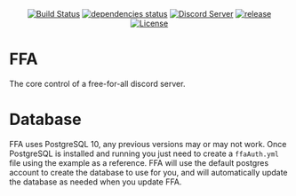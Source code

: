 <div align="center">
  <a href="https://travis-ci.org/LJNeon/ffa"><img src="https://api.travis-ci.org/LJNeon/ffa.svg?branch=master" alt="Build Status"/></a>
  <a href="https://david-dm.org/LJNeon/ffa"><img src="https://david-dm.org/LJNeon/ffa/status.png" alt="dependencies status"/></a>
  <a href="https://discord.gg/F7reg7e"><img src="https://img.shields.io/badge/discord-6k%20members-brightgreen.svg" alt="Discord Server"/></a>
  <a href="https://github.com/LJNeon/ffa/releases"><img src="https://img.shields.io/github/release/LJNeon/ffa/all.svg" alt="release"/></a>
  <a href="https://github.com/LJNeon/ffa/blob/master/LICENSE"><img src="https://img.shields.io/badge/license-AGPL%20v3-blue.svg" alt="License"/></a>
</div>

# FFA
The core control of a free-for-all discord server.

# Database
FFA uses PostgreSQL 10, any previous versions may or may not work. Once PostgreSQL is installed and running you just need to create a `ffaAuth.yml` file using the example as a reference. FFA will use the default postgres account to create the database to use for you, and will automatically update the database as needed when you update FFA.
